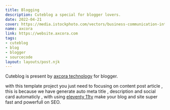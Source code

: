 ```yaml
---
title: Blogging
description: Cuteblog a special for blogger lovers.
date: 2022-04-21
cover: https://media.istockphoto.com/vectors/business-communication-internet-blogging-post-flat-design-vector-vector-id1143088863?k=20&m=1143088863&s=612x612&w=0&h=kJgOoz9QAhbT83Acyhm9whRtxt2j7J7VzWAxCHuEa8o=
name: axcora
link: https://website.axcora.com
tags: 
- cuteblog
- blog
- blogger
- sourcecode
layout: layouts/post.njk
---
```


Cuteblog is present by [axcora technology](https://website.axcora.com) for blogger.

with this template project you just need to focusing on content post article , this is because we have generate auto meta title , description and social card automaticly , with using [eleventy 11ty](https://11ty.dev) make your blog and site super fast and powerfull on SEO.
